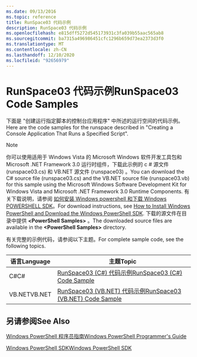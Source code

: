 ```yaml
---
ms.date: 09/13/2016
ms.topic: reference
title: RunSpace03 代码示例
description: RunSpace03 代码示例
ms.openlocfilehash: e815dff5272d545173931c3fa039b55aac565ab8
ms.sourcegitcommit: ba7315a496986451cfc1296b659d73ea2373d3f0
ms.translationtype: MT
ms.contentlocale: zh-CN
ms.lasthandoff: 12/10/2020
ms.locfileid: "92656979"
---
```

# <a name="runspace03-code-samples"></a><span data-ttu-id="1d74d-103">RunSpace03 代码示例</span><span class="sxs-lookup"><span data-stu-id="1d74d-103">RunSpace03 Code Samples</span></span>

<span data-ttu-id="1d74d-104">下面是 "创建运行指定脚本的控制台应用程序" 中所述的运行空间的代码示例。</span><span class="sxs-lookup"><span data-stu-id="1d74d-104">Here are the code samples for the runspace described in "Creating a Console Application That Runs a Specified Script".</span></span>

> [!NOTE]
> <span data-ttu-id="1d74d-105">你可以使用适用于 Windows Vista 的 Microsoft Windows 软件开发工具包和 Microsoft .NET Framework 3.0 运行时组件，下载此示例的 c # 源文件 (runspace03.cs) 和 VB.NET 源文件 (runspace03) 。</span><span class="sxs-lookup"><span data-stu-id="1d74d-105">You can download the C# source file (runspace03.cs) and the VB.NET source file (runspace03.vb) for this sample using the Microsoft Windows Software Development Kit for Windows Vista and Microsoft .NET Framework 3.0 Runtime Components.</span></span> <span data-ttu-id="1d74d-106">有关下载说明，请参阅 [如何安装 Windows powershell 和下载 Windows POWERSHELL SDK](/powershell/scripting/developer/installing-the-windows-powershell-sdk)。</span><span class="sxs-lookup"><span data-stu-id="1d74d-106">For download instructions, see [How to Install Windows PowerShell and Download the Windows PowerShell SDK](/powershell/scripting/developer/installing-the-windows-powershell-sdk).</span></span>
> <span data-ttu-id="1d74d-107">下载的源文件在目录中提供 **\<PowerShell Samples>** 。</span><span class="sxs-lookup"><span data-stu-id="1d74d-107">The downloaded source files are available in the **\<PowerShell Samples>** directory.</span></span>

<span data-ttu-id="1d74d-108">有关完整的示例代码，请参阅以下主题。</span><span class="sxs-lookup"><span data-stu-id="1d74d-108">For complete sample code, see the following topics.</span></span>

| <span data-ttu-id="1d74d-109">语言</span><span class="sxs-lookup"><span data-stu-id="1d74d-109">Language</span></span> |                                 <span data-ttu-id="1d74d-110">主题</span><span class="sxs-lookup"><span data-stu-id="1d74d-110">Topic</span></span>                                 |
| -------- | --------------------------------------------------------------------- |
| <span data-ttu-id="1d74d-111">C#</span><span class="sxs-lookup"><span data-stu-id="1d74d-111">C#</span></span>       | [<span data-ttu-id="1d74d-112">RunSpace03 (C#) 代码示例</span><span class="sxs-lookup"><span data-stu-id="1d74d-112">RunSpace03 (C#) Code Sample</span></span>](./runspace03-csharp-code-sample.md)     |
| <span data-ttu-id="1d74d-113">VB.NET</span><span class="sxs-lookup"><span data-stu-id="1d74d-113">VB.NET</span></span>   | [<span data-ttu-id="1d74d-114">RunSpace03 (VB.NET) 代码示例</span><span class="sxs-lookup"><span data-stu-id="1d74d-114">RunSpace03 (VB.NET) Code Sample</span></span>](./runspace03-vb-net-code-sample.md) |

## <a name="see-also"></a><span data-ttu-id="1d74d-115">另请参阅</span><span class="sxs-lookup"><span data-stu-id="1d74d-115">See Also</span></span>

[<span data-ttu-id="1d74d-116">Windows PowerShell 程序员指南</span><span class="sxs-lookup"><span data-stu-id="1d74d-116">Windows PowerShell Programmer's Guide</span></span>](./windows-powershell-programmer-s-guide.md)

[<span data-ttu-id="1d74d-117">Windows PowerShell SDK</span><span class="sxs-lookup"><span data-stu-id="1d74d-117">Windows PowerShell SDK</span></span>](../windows-powershell-reference.md)
